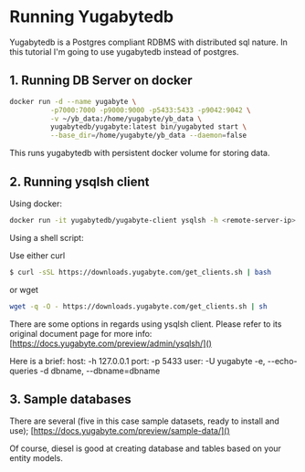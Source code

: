 

# Running Yugabytedb
Yugabytedb is a Postgres compliant RDBMS with distributed sql nature. In this tutorial I'm going to use 
yugabytedb instead of postgres. 

## 1. Running DB Server on docker
```bash
docker run -d --name yugabyte \
          -p7000:7000 -p9000:9000 -p5433:5433 -p9042:9042 \
          -v ~/yb_data:/home/yugabyte/yb_data \
          yugabytedb/yugabyte:latest bin/yugabyted start \
          --base_dir=/home/yugabyte/yb_data --daemon=false
```

This runs yugabytedb with persistent docker volume for storing data.

## 2. Running ysqlsh client

Using docker:
```bash
docker run -it yugabytedb/yugabyte-client ysqlsh -h <remote-server-ip> -p 5433
```

Using a shell script:

Use either curl 
```bash
$ curl -sSL https://downloads.yugabyte.com/get_clients.sh | bash
```
or wget

```bash
wget -q -O - https://downloads.yugabyte.com/get_clients.sh | sh
```

There are some options in regards using ysqlsh client. Please refer to its original document page
for more info:
[https://docs.yugabyte.com/preview/admin/ysqlsh/]()

Here is a brief:
host: -h 127.0.0.1
port: -p 5433
user: -U yugabyte
-e, --echo-queries
-d dbname, --dbname=dbname


## 3. Sample databases
There are several (five in this case sample datasets, ready to install and use);
[https://docs.yugabyte.com/preview/sample-data/]()

Of course, diesel is good at creating database and tables based on your entity models.
